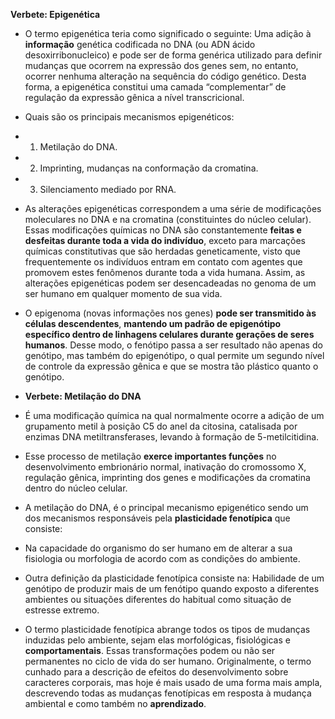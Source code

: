 **Verbete: Epigenética**

- O termo epigenética teria como significado o seguinte: Uma adição  à **informação** genética codificada no DNA (ou ADN ácido desoxirribonucleico) e pode ser de forma genérica  utilizado para definir mudanças que ocorrem na  expressão dos genes sem, no entanto, ocorrer nenhuma  alteração na sequência do código genético. Desta forma, a epigenética constitui uma camada  “complementar” de regulação da expressão gênica a nível  transcricional. 

- Quais são os principais mecanismos epigenéticos:

- 1) Metilação do DNA.

- 2) Imprinting,  mudanças  na conformação da cromatina.

- 3) Silenciamento  mediado por RNA. 

- As alterações epigenéticas correspondem a  uma série de modificações moleculares no DNA  e na cromatina (constituintes do núcleo celular). Essas modificações químicas no DNA são  constantemente **feitas e desfeitas durante toda a  vida do indivíduo**, exceto para marcações químicas  constitutivas que são herdadas geneticamente, visto  que frequentemente os indivíduos entram em contato  com agentes que promovem estes fenômenos durante  toda a vida humana. Assim, as alterações epigenéticas podem ser  desencadeadas no genoma de um ser humano em  qualquer momento de sua vida.

- O epigenoma (novas informações nos genes) **pode ser transmitido às células  descendentes**, **mantendo um padrão de epigenótipo  específico dentro de linhagens celulares durante  gerações de seres humanos**. Desse modo, o fenótipo passa a ser  resultado não apenas do genótipo, mas também  do epigenótipo, o qual permite um segundo nível  de controle da expressão gênica e que se mostra  tão plástico quanto o genótipo. 

  

- **Verbete: Metilação do DNA**

- É uma modificação química na qual  normalmente ocorre a adição de um grupamento  metil à posição C5 do anel da citosina, catalisada  por enzimas DNA metiltransferases, levando à  formação de 5-metilcitidina.

- Esse processo de metilação **exerce importantes  funções** no desenvolvimento embrionário normal,  inativação do cromossomo X, regulação gênica,  imprinting dos genes e modificações da cromatina dentro do núcleo celular.

- A metilação do DNA, é o principal mecanismo epigenético sendo um dos mecanismos responsáveis pela **plasticidade fenotípica** que consiste:

- Na capacidade do organismo do ser humano em de alterar a sua fisiologia ou morfologia de acordo com as condições do ambiente.

- Outra definição da plasticidade fenotípica consiste na: Habilidade de um genótipo de produzir mais de um fenótipo quando exposto a diferentes ambientes ou situações diferentes do habitual como situação de estresse extremo. 

- O termo plasticidade fenotípica abrange todos os tipos de mudanças induzidas pelo ambiente, sejam elas morfológicas, fisiológicas e **comportamentais**. Essas transformações podem ou não ser permanentes no ciclo de vida do ser humano. Originalmente, o termo cunhado para a descrição de efeitos do desenvolvimento sobre caracteres corporais, mas hoje é mais usado de uma forma mais ampla, descrevendo todas as mudanças fenotípicas em resposta à mudança ambiental e como também no **aprendizado**.

  







